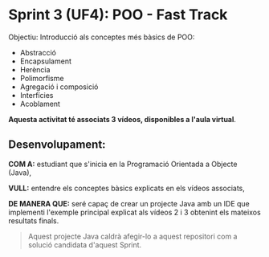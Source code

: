 # Sprint 3 (UF4): POO - Fast Track

Objectiu: Introducció als conceptes més bàsics de POO:

- Abstracció
- Encapsulament
- Herència
- Polimorfisme
- Agregació i composició
- Interfícies
- Acoblament

**Aquesta activitat té associats 3 vídeos, disponibles a l'aula virtual**.

## Desenvolupament:

**COM A:** estudiant que s'inicia en la Programació Orientada a Objecte (Java),

**VULL:** entendre els conceptes bàsics explicats en els vídeos associats,

**DE MANERA QUE:** seré capaç de crear un projecte Java amb un IDE que implementi l'exemple principal explicat als vídeos 2 i 3 obtenint els mateixos resultats finals.

> Aquest projecte Java caldrà afegir-lo a aquest repositori com a solució candidata d'aquest Sprint.



